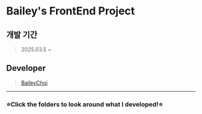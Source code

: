 # Bailey's FrontEnd Project

## 개발 기간

> 2025.03.5 ~

## Developer

> [BaileyChoi](https://github.com/BaileyChoi)

---

### ⭐️Click the folders to look around what I developed!⭐️
